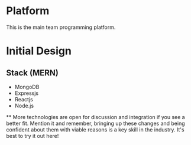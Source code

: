 # Platform
This is the main team programming platform.

# Initial Design

## Stack (MERN)
- MongoDB
- Expressjs
- Reactjs
- Node.js

** More technologies are open for discussion and integration if you see a better fit. Mention it and remember, bringing up these changes and being confident about them with viable reasons is a key skill in the industry. It's best to try it out here!
